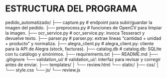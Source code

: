 # ESTRUCTURA DEL PROGRAMA

pedido_automatizado/
├── capture.py                     # endpoint para subir/guardar la imagen del pedido.
├── preprocess.py                  #  funciones de OpenCV para limpiar la imagen. 
├── ocr_service.py                 # ocr_service.py: invoca Tesseract y devuelve texto.
├── parser.py                      # parser.py: extrae líneas “cantidad + unidad + producto” y normaliza. 
├── alegra_client.py               # alegra_client.py: cliente para la API de Alegra (stock, facturas).
├── catalog.db                     # catalog.db: SQLite con tu catálogo y sinónimos. 
├── requirements.txt
├── README.md
├── .gitignore
└── validation_ui/                 # validation_ui/: interfaz para revisar y corregir antes de enviar. 
    ├── templates/
    │   └── review.html
    └── static/
        ├── css/
        │   └── style.css
        └── js/
            └── review.js
